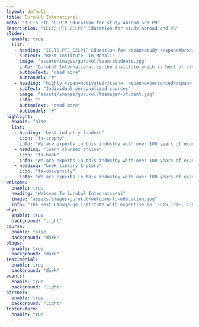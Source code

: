 ```yaml
---
layout: default
title: GuruKul Intenational
meta: "IELTS PTE CELPIP Education for study Abroad and PR"
description: "IELTS PTE CELPIP Education for study Abroad and PR"
slider:
  enable: true
  list:
   - heading: "IELTS PTE CELPIP Education for <span>study </span>Abroad and PR"
     subText: "Best Institute  in Mohali"
     image: "assets/images/gurukul/team-students.jpg"
     info: "Gurukul International is the institute which is best of its kind, offering comprehensive classroom preparation programs for tests such as IELTS, PTE, CELPIP, CD-IELTS and TOEFL."
     buttonText: "read more"
     buttonUrl: "#"
   - heading: "highly <span>motivated</span>, <span>experienced</span> & <span>dedicated</span> team"
     subText: "Individual personalized courses"
     image: "assets/images/gurukul/teenager-student.jpg"
     info: ""
     buttonText: "read more"
     buttonUrl: "#"
highlight:
  enable: false
  list:
   - heading: "best industry leaders"
     icon: "fa-trophy"
     info: "We are experts in this industry with over 100 years of experience. What that"
   - heading: "learn courses online"
     icon: "fa-book"
     info: "We are experts in this industry with over 100 years of experience. What that"
   - heading: "book library & store"
     icon: "fa-university"
     info: "We are experts in this industry with over 100 years of experience. What that"
welcome:
  enable: true
  heading: "Welcome To Gurukul International"
  image: "assets/images/gurukul/welcome-to-education.jpg"
  info: "The Best Lanugauge Institute with expertise in IELTS, PTE, CELPIP & number of other such language courses. Our very experienced and expert  trainers help you to excel in English language so as to achieve the desired scores."
why:
  enable: true
  background: "light"
course:
  enable: false
  background: "dark"
blogs:
  enable: true
  background: "dark"
testimonial:
  enable: true
  background: "dark"
events:
  enable: true
  background: "light"
partner:
  enable: true
  background: "light"
footer-form:
  enable: true
---
```

